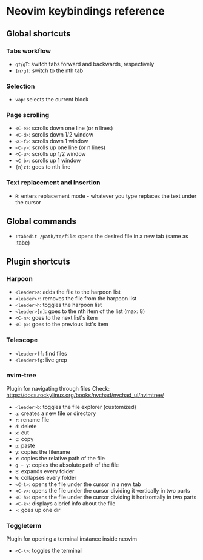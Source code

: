 # Neovim keybindings reference

## Global shortcuts
### Tabs workflow
- `gt`/`gT`: switch tabs forward and backwards, respectively
- `{n}gt`: switch to the nth tab

### Selection
- `vap`: selects the current block

### Page scrolling
- `<C-e>`: scrolls down one line (or n lines)
- `<C-d>`: scrolls down 1/2 window
- `<C-f>`: scrolls down 1 window
- `<C-y>`: scrolls up one line (or n lines)
- `<C-u>`: scrolls up 1/2 window
- `<C-b>`: scrolls up 1 window
- `{n}zt`: goes to nth line

### Text replacement and insertion
- `R`: enters replacement mode - whatever you type replaces the text under the cursor


## Global commands
- `:tabedit /path/to/file`: opens the desired file in a new tab (same as :tabe)

## Plugin shortcuts
### Harpoon
- `<leader>a`: adds the file to the harpoon list
- `<leader>r`: removes the file from the harpoon list
- `<leader>h`: toggles the harpoon list
- `<leader>[n]`: goes to the nth item of the list (max: 8)
- `<C-n>`: goes to the next list's item
- `<C-p>`: goes to the previous list's item

### Telescope
- `<leader>ff`: find files
- `<leader>fg`: live grep

### nvim-tree
Plugin for navigating through files
Check: https://docs.rockylinux.org/books/nvchad/nvchad_ui/nvimtree/
- `<leader>b`: toggles the file explorer (customized)
- `a`: creates a new file or directory
- `r`: rename file
- `d`: delete
- `x`: cut
- `c`: copy
- `p`: paste
- `y`: copies the filename
- `Y`: copies the relative path of the file
- `g + y`: copies the absolute path of the file
- `E`: expands every folder
- `W`: collapses every folder
- `<C-t>`: opens the file under the cursor in a new tab
- `<C-v>`: opens the file under the cursor dividing it vertically in two parts
- `<C-h>`: opens the file under the cursor dividing it horizontally in two parts
- `<C-k>`: displays a brief info about the file
- `-`: goes up one dir

### Toggleterm
Plugin for opening a terminal instance inside neovim
- `<C-\>`: toggles the terminal
